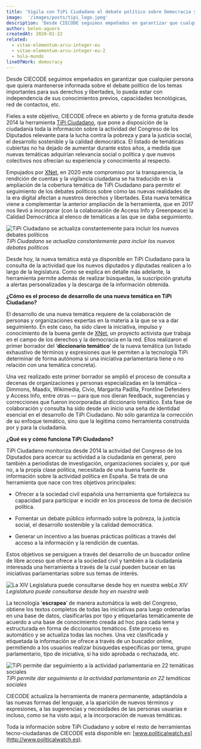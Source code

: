 ```yaml
---
title: 'Vigila con TiPi Ciudadano el debate político sobre Democracia y Derechos en la era digital'
image:  '/images/posts/tipi_logo.jpeg'
description: 'Desde CIECODE seguimos empeñados en garantizar que cualquier persona que quiera mantenerse informada sobre el debate político de los temas importantes para sus derechos y libertades...'
author: belen-aguero
createdAt: 2020-01-22
related:
  - vitae-elementum-arcu-integer-eu
  - vitae-elementum-arcu-integer-eu-2
  - hola-mundo
lineOfWork: democracy
---
```



Desde CIECODE seguimos empeñados en garantizar que cualquier persona que quiera mantenerse informada sobre el debate político de los temas importantes para sus derechos y libertades, lo pueda estar con independencia de sus conocimientos previos, capacidades tecnológicas, red de contactos, etc.

Fieles a este objetivo, CIECODE ofrece en abierto y de forma gratuita desde 2014 la herramienta [TiPi Ciudadano](http://www.tipiciudadano.es), que pone a disposición de la ciudadanía toda la información sobre la actividad del Congreso de los Diputados relevante para la lucha contra la pobreza y para la justicia social, el desarrollo sostenible y la calidad democrática. El listado de temáticas cubiertas no ha dejado de aumentar durante estos años, a medida que nuevas temáticas adquirían relevancia social o política y que nuevos colectivos nos ofrecían su experiencia y conocimiento al respecto.

Empujados por [XNet](https://xnet-x.net/), en 2020 este compromiso por la transparencia, la rendición de cuentas y la vigilancia ciudadana se ha traducido en la ampliación de la cobertura temática de TiPi Ciudadano para permitir el seguimiento de los debates políticos sobre cómo las nuevas realidades de la era digital afectan a nuestros derechos y libertades. Esta nueva temática viene a complementar la anterior ampliación de la herramienta, que en 2017 nos llevó a incorporar (con la colaboración de Access Info y Greenpeace) la Calidad Democrática al elenco de temáticas a las que se daba seguimiento.

![TiPi Ciudadano se actualiza constantemente para incluir los nuevos debates políticos](/images/posts/tipi-banner.png)*TiPi Ciudadano se actualiza constantemente para incluir los nuevos debates políticos*

Desde hoy, la nueva temática está ya disponible en TiPi Ciudadano para la consulta de la actividad que los nuevos diputados y diputadas realicen a lo largo de la legislatura. Como se explica en detalle más adelante, la herramienta permite además de realizar búsquedas, la suscripción gratuíta a alertas personalizadas y la descarga de la información obtenida.

**¿Cómo es el proceso de desarrollo de una nueva temática en TiPi Ciudadano?**

El desarrollo de una nueva temática requiere de la colaboración de personas y organizaciones expertas en la materia a la que se va a dar seguimiento. En este caso, ha sido clave la iniciativa, impulso y conocimiento de la buena gente de [XNet](https://xnet-x.net/), un proyecto activista que trabaja en el campo de los derechos y la democracia en la red. Ellos realizaron el primer borrador del ‘**diccionario temático**’ de la nueva temática (un listado exhaustivo de términos y expresiones que le permiten a la tecnología TiPi determinar de forma autónoma si una iniciativa parlamentaria tiene o no relación con una temática concreta).

Una vez realizado este primer borrador se amplió el proceso de consulta a decenas de organizaciones y personas especializadas en la temática –Dimmons, Maadix, Wikimedia, Civio, Margarita Padilla, Frontline Defenders y Access Info, entre otras — para que nos dieran feedback, sugerencias y correcciones que fueron incorporadas al diccionario temático. Esta fase de colaboración y consulta ha sido desde un inicio una seña de identidad esencial en el desarrollo de TiPi Ciudadano. No sólo garantiza la corrección de su enfoque temático, sino que la legitima como herramienta construida por y para la ciudadanía.

**¿Qué es y cómo funciona TiPi Ciudadano?**

TiPi Ciudadano monitoriza desde 2014 la actividad del Congreso de los Diputados para acercar su actividad a la ciudadanía en general, pero también a periodistas de investigación, organizaciones sociales y, por qué no, a la propia clase política, necesitada de una buena fuente de información sobre la actividad política en España. Se trata de una herramienta que nace con tres objetivos principales:

* Ofrecer a la sociedad civil española una herramienta que fortalezca su capacidad para participar e incidir en los procesos de toma de decisión política.

* Fomentar un debate público informado sobre la pobreza, la justicia social, el desarrollo sostenible y la calidad democrática.

* Generar un incentivo a las buenas prácticas políticas a través del acceso a la información y la rendición de cuentas.

Estos objetivos se persiguen a través del desarrollo de un buscador online de libre acceso que ofrece a la sociedad civil y también a la ciudadanía interesada una herramienta a través de la cual pueden bucear en las iniciativas parlamentarias sobre sus temas de interés.

![La XIV Legislatura puede consultarse desde hoy en nuestra web](/images/posts/tipigif.gif)*La XIV Legislatura puede consultarse desde hoy en nuestra web*

La tecnología ‘**escrapea**’ de manera automática la web del Congreso, obtiene los textos completos de todas las iniciativas para luego ordenarlas en una base de datos, clasificarlas por tipo y etiquetarlas temáticamente de acuerdo a una base de conocimiento creada ad hoc para cada tema y estructurada en forma de diccionarios temáticos. Este proceso es automático y se actualiza todas las noches. Una vez clasificada y etiquetada la información se ofrece a través de un buscador online, permitiendo a los usuarios realizar búsquedas específicas por tema, grupo parlamentario, tipo de iniciativa, si ha sido aprobada o rechazada, etc.

![TiPi permite dar seguimiento a la actividad parlamentaria en 22 temáticas sociales](/images/posts/tipi_process.png)*TiPi permite dar seguimiento a la actividad parlamentaria en 22 temáticas sociales*

CIECODE actualiza la herramienta de manera permanente, adaptándola a las nuevas formas del lenguaje, a la aparición de nuevos términos y expresiones, a las sugerencias y necesidades de las personas usuarias e incluso, como se ha visto aquí, a la incorporación de nuevas temáticas.

Toda la información sobre TiPi Ciudadano y sobre el resto de herramientas tecno-ciudadanas de CIECODE está disponible en: [www.politicalwatch.es](http://www.politicalwatch.es).

